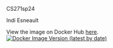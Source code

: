 CS271sp24

Indi Esneault

View the image on Docker Hub [here](https://hub.docker.com/r/ind3/snek).
[![Docker Image Version (latest by date)](https://img.shields.io/docker/v/ind3/snek)](https://hub.docker.com/r/ind3/snek)
